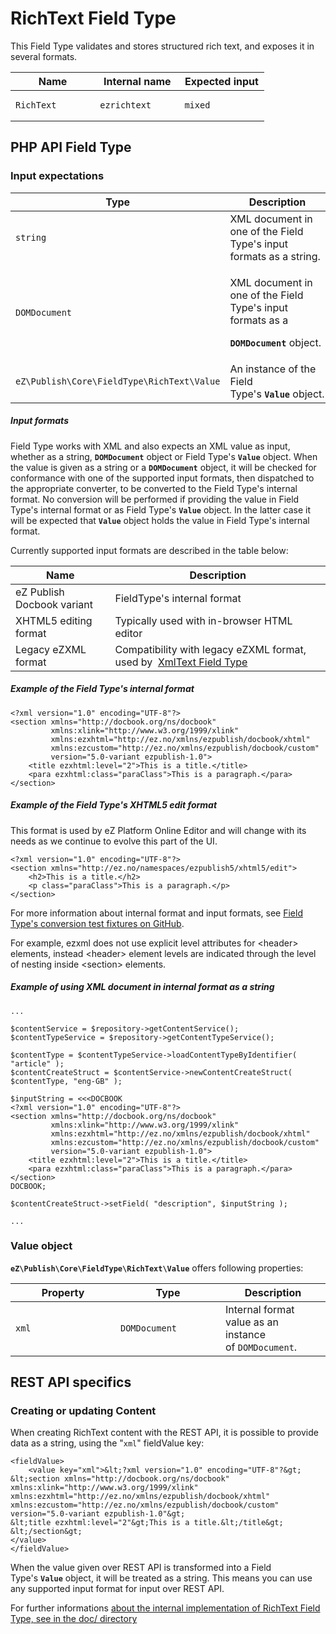 #  RichText Field Type

This Field Type validates and stores structured rich text, and exposes it in several formats.

<table>
<colgroup>
<col width="33%" />
<col width="33%" />
<col width="33%" />
</colgroup>
<thead>
<tr class="header">
<th>Name</th>
<th>Internal name</th>
<th>Expected input</th>
</tr>
</thead>
<tbody>
<tr class="odd">
<td><pre><code>RichText</code></pre></td>
<td><pre><code>ezrichtext</code></pre></td>
<td><pre><code>mixed</code></pre></td>
</tr>
</tbody>
</table>

## PHP API Field Type 

### Input expectations

<table>
<colgroup>
<col width="33%" />
<col width="33%" />
<col width="33%" />
</colgroup>
<thead>
<tr class="header">
<th>Type</th>
<th>Description</th>
<th>Example</th>
</tr>
</thead>
<tbody>
<tr class="odd">
<td><pre><code>string</code></pre></td>
<td>XML document in one of the Field Type's input formats as a string.</td>
<td>See the example below.</td>
</tr>
<tr class="even">
<td><pre><code>DOMDocument</code></pre></td>
<td><p><span><span>XML document in one of the Field Type's input formats as a</span></span></p>
<p><strong><code>DOMDocument</code></strong> object.</p></td>
<td>See the example below.</td>
</tr>
<tr class="odd">
<td><pre><code>eZ\Publish\Core\FieldType\RichText\Value</code></pre></td>
<td>An instance of the Field Type's <strong><code>Value</code></strong> object.</td>
<td>See the example below.</td>
</tr>
</tbody>
</table>

##### Input formats

Field Type works with XML and also expects an XML value as input, whether as a string, **`DOMDocument`** object or Field Type's **`Value`** object. When the value is given as a string or a **`DOMDocument`** object, it will be checked for conformance with one of the supported input formats, then dispatched to the appropriate converter, to be converted to the Field Type's internal format. No conversion will be performed if providing the value in Field Type's internal format or as Field Type's **`Value`** object. In the latter case it will be expected that **`Value`** object holds the value in Field Type's internal format.

Currently supported input formats are described in the table below:

<table>
<thead>
<tr class="header">
<th>Name</th>
<th>Description</th>
</tr>
</thead>
<tbody>
<tr class="odd">
<td>eZ Publish Docbook variant</td>
<td>FieldType's internal format</td>
</tr>
<tr class="even">
<td>XHTML5 editing format</td>
<td>Typically used with in-browser HTML editor</td>
</tr>
<tr class="odd">
<td>Legacy eZXML format</td>
<td>Compatibility with legacy eZXML format, used by <span class="confluence-link"> </span><a href="XmlText-Field-Type_31430551.html">XmlText Field Type</a><span style="color: rgb(0,0,0);"><br />
</span></td>
</tr>
</tbody>
</table>

##### Example of the Field Type's internal format

```
<?xml version="1.0" encoding="UTF-8"?>
<section xmlns="http://docbook.org/ns/docbook"
         xmlns:xlink="http://www.w3.org/1999/xlink"
         xmlns:ezxhtml="http://ez.no/xmlns/ezpublish/docbook/xhtml"
         xmlns:ezcustom="http://ez.no/xmlns/ezpublish/docbook/custom"
         version="5.0-variant ezpublish-1.0">
    <title ezxhtml:level="2">This is a title.</title>
    <para ezxhtml:class="paraClass">This is a paragraph.</para>
</section>
```

##### Example of the Field Type's XHTML5 edit format

This format is used by eZ Platform Online Editor and will change with its needs as we continue to evolve this part of the UI.

```
<?xml version="1.0" encoding="UTF-8"?>
<section xmlns="http://ez.no/namespaces/ezpublish5/xhtml5/edit">
    <h2>This is a title.</h2>
    <p class="paraClass">This is a paragraph.</p>
</section>
```

For more information about internal format and input formats, see [Field Type's conversion test fixtures on GitHub](https://github.com/ezsystems/ezpublish-kernel/tree/master/eZ/Publish/Core/FieldType/Tests/RichText/Converter/Xslt/_fixtures).

For example, ezxml does not use explicit level attributes for &lt;header&gt; elements, instead &lt;header&gt; element levels are indicated through the level of nesting inside &lt;section&gt; elements.

##### Example of using XML document in internal format as a string

```
...

$contentService = $repository->getContentService();
$contentTypeService = $repository->getContentTypeService();

$contentType = $contentTypeService->loadContentTypeByIdentifier( "article" );
$contentCreateStruct = $contentService->newContentCreateStruct( $contentType, "eng-GB" );

$inputString = <<<DOCBOOK
<?xml version="1.0" encoding="UTF-8"?>
<section xmlns="http://docbook.org/ns/docbook"
         xmlns:xlink="http://www.w3.org/1999/xlink"
         xmlns:ezxhtml="http://ez.no/xmlns/ezpublish/docbook/xhtml"
         xmlns:ezcustom="http://ez.no/xmlns/ezpublish/docbook/custom"
         version="5.0-variant ezpublish-1.0">
    <title ezxhtml:level="2">This is a title.</title>
    <para ezxhtml:class="paraClass">This is a paragraph.</para>
</section>
DOCBOOK;

$contentCreateStruct->setField( "description", $inputString );

...
```

### Value object

**`eZ\Publish\Core\FieldType\RichText\Value`** offers following properties:

<table>
<colgroup>
<col width="33%" />
<col width="33%" />
<col width="33%" />
</colgroup>
<thead>
<tr class="header">
<th>Property</th>
<th>Type</th>
<th>Description</th>
</tr>
</thead>
<tbody>
<tr class="odd">
<td><pre><code>xml</code></pre></td>
<td><pre><code>DOMDocument</code></pre></td>
<td>Internal format value as an instance of <span><code>DOMDocument</code>.</span></td>
</tr>
</tbody>
</table>

## REST API specifics

### Creating or updating Content

When creating RichText content with the REST API, it is possible to provide data as a string, using the "`xml`" fieldValue key:

```
<fieldValue>
    <value key="xml">&lt;?xml version="1.0" encoding="UTF-8"?&gt;
&lt;section xmlns="http://docbook.org/ns/docbook" xmlns:xlink="http://www.w3.org/1999/xlink" xmlns:ezxhtml="http://ez.no/xmlns/ezpublish/docbook/xhtml" xmlns:ezcustom="http://ez.no/xmlns/ezpublish/docbook/custom" version="5.0-variant ezpublish-1.0"&gt;
&lt;title ezxhtml:level="2"&gt;This is a title.&lt;/title&gt;
&lt;/section&gt;
</value>
</fieldValue>
```

When the value given over REST API is transformed into a Field Type's **`Value`** object, it will be treated as a string. This means you can use any supported input format for input over REST API.

For further informations [about the internal implementation of RichText Field Type, see in the doc/ directory](https://github.com/ezsystems/ezpublish-kernel/blob/master/doc/specifications/rich_text/ezdocbook.md)
